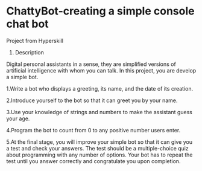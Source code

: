 # ChattyBot-creating a simple console chat bot

Project from Hyperskill

 1. Description

Digital personal assistants in a sense, they are simplified versions of artificial intelligence with whom you can talk.
In this project, you are develop a simple bot.

1.Write a bot who displays a greeting, its name, and the date of its creation.

2.Introduce yourself to the bot so that it can greet you by your name.

3.Use your knowledge of strings and numbers to make the assistant guess your age.

4.Program the bot to count from 0 to any positive number users enter.

5.At the final stage, you will improve your simple bot so that it can give you a test and check your answers. 
The test should be a multiple-choice quiz about programming with any number of options. 
Your bot has to repeat the test until you answer correctly and congratulate you upon completion.
